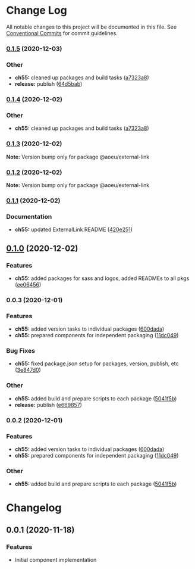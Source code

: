 # Change Log

All notable changes to this project will be documented in this file.
See [Conventional Commits](https://conventionalcommits.org) for commit guidelines.

### [0.1.5](https://github.com/theartofeducation/ui-common/compare/@aoeu/external-link@0.1.3...@aoeu/external-link@0.1.5) (2020-12-03)


### Other

* **ch55:** cleaned up packages and build tasks ([a7323a8](https://github.com/theartofeducation/ui-common/commit/a7323a85b1326d26b032515f0c4196630447d727))
* **release:** publish ([64d5bab](https://github.com/theartofeducation/ui-common/commit/64d5babc49709b131a1d1ef44c6647681fb0cfc5))



### [0.1.4](https://github.com/theartofeducation/ui-common/compare/@aoeu/external-link@0.1.3...@aoeu/external-link@0.1.4) (2020-12-02)


### Other

* **ch55:** cleaned up packages and build tasks ([a7323a8](https://github.com/theartofeducation/ui-common/commit/a7323a85b1326d26b032515f0c4196630447d727))



### [0.1.3](https://github.com/theartofeducation/ui-common/compare/@aoeu/external-link@0.1.2...@aoeu/external-link@0.1.3) (2020-12-02)

**Note:** Version bump only for package @aoeu/external-link





### [0.1.2](https://github.com/theartofeducation/ui-common/compare/@aoeu/external-link@0.1.1...@aoeu/external-link@0.1.2) (2020-12-02)

**Note:** Version bump only for package @aoeu/external-link





### [0.1.1](https://github.com/theartofeducation/ui-common/compare/@aoeu/external-link@0.1.0...@aoeu/external-link@0.1.1) (2020-12-02)


### Documentation

* **ch55:** updated ExternalLink README ([420e251](https://github.com/theartofeducation/ui-common/commit/420e251acbefef579dcf04555547c35fbd3ad871))



## [0.1.0](https://github.com/theartofeducation/ui-common/compare/@aoeu/external-link@0.0.3...@aoeu/external-link@0.1.0) (2020-12-02)


### Features

* **ch55:** added packages for sass and logos, added READMEs to all pkgs ([ee06456](https://github.com/theartofeducation/ui-common/commit/ee06456e93a00b407d45e0a90ae27fbf288993d4))



### 0.0.3 (2020-12-01)


### Features

* **ch55:** added version tasks to individual packages ([600dada](https://github.com/theartofeducation/ui-common/commit/600dada086c4f8ee646e528637a054445273a08c))
* **ch55:** prepared components for independent packaging ([11dc049](https://github.com/theartofeducation/ui-common/commit/11dc04989afd78e16419a4a0769e9d41d683f16d))


### Bug Fixes

* **ch55:** fixed package.json setup for packages, version, publish, etc ([3e847d0](https://github.com/theartofeducation/ui-common/commit/3e847d01e15d581a0934382a95c6ba3eb3e3b256))


### Other

* **ch55:** added build and prepare scripts to each package ([5041f5b](https://github.com/theartofeducation/ui-common/commit/5041f5b5eaa7b88646a8c29c718df99e12e5e6f2))
* **release:** publish ([e669857](https://github.com/theartofeducation/ui-common/commit/e669857fe53acc122839d4c6b539c3e9b37acf52))



### 0.0.2 (2020-12-01)


### Features

* **ch55:** added version tasks to individual packages ([600dada](https://github.com/theartofeducation/ui-common/commit/600dada086c4f8ee646e528637a054445273a08c))
* **ch55:** prepared components for independent packaging ([11dc049](https://github.com/theartofeducation/ui-common/commit/11dc04989afd78e16419a4a0769e9d41d683f16d))


### Other

* **ch55:** added build and prepare scripts to each package ([5041f5b](https://github.com/theartofeducation/ui-common/commit/5041f5b5eaa7b88646a8c29c718df99e12e5e6f2))



# Changelog

## 0.0.1 (2020-11-18)

### Features

* Initial component implementation
